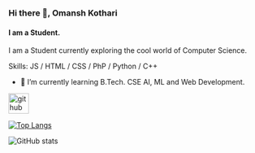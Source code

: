 

### Hi there 👋, Omansh Kothari
#### I am a Student.
I am a Student currently exploring the cool world of Computer Science.

Skills: JS / HTML / CSS / PhP / Python / C++

- 🌱 I’m currently learning B.Tech. CSE AI, ML and Web Development. 


[<img src='https://cdn.jsdelivr.net/npm/simple-icons@3.0.1/icons/github.svg' alt='github' height='40'>](https://github.com/OmanshKothari)    

[![Top Langs](https://github-readme-stats.vercel.app/api/top-langs/?username=OmanshKothari)](https://github.com/anuraghazra/github-readme-stats)

![GitHub stats](https://github-readme-stats.vercel.app/api?username=OmanshKothari&show_icons=true)  



